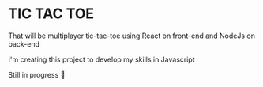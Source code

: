 # TIC TAC TOE
That will be multiplayer tic-tac-toe using React on front-end and NodeJs on back-end

I'm creating this project to develop my skills in Javascript

Still in progress :hammer:	
